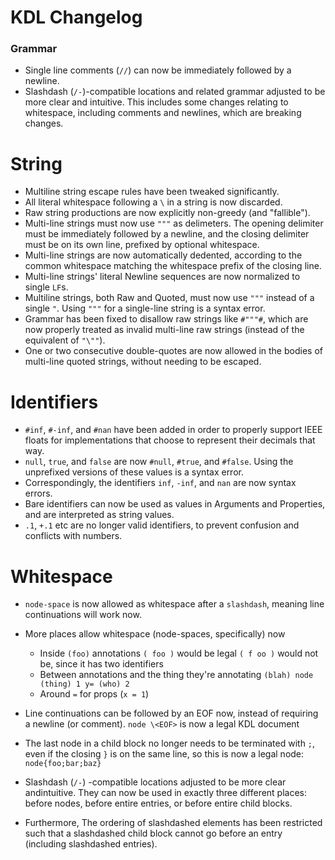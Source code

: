 # KDL Changelog

### Grammar

* Single line comments (`//`) can now be immediately followed by a newline.
* Slashdash (`/-`)-compatible locations and related grammar adjusted to be more  clear and intuitive. This includes some changes relating to whitespace,  including comments and newlines, which are breaking changes.

# String
* Multiline string escape rules have been tweaked significantly.
* All literal whitespace following a `\` in a string is now discarded.
* Raw string productions are now explicitly non-greedy (and "fallible").
* Multi-line strings must now use `"""` as delimeters. The opening delimiter must be immediately followed by a newline, and the closing delimiter must be on its own line, prefixed by optional whitespace.
* Multi-line strings are now automatically dedented, according to the common  whitespace matching the whitespace prefix of the closing line.
* Multi-line strings' literal Newline sequences are now normalized to single `LF`s.
* Multiline strings, both Raw and Quoted, must now use `"""` instead of a single `"`. Using `"""` for a single-line string is a syntax error.
* Grammar has been fixed to disallow raw strings like `#"""#`, which are now properly treated as invalid multi-line raw strings (instead of the equivalent of `"\""`).
* One or two consecutive double-quotes are now allowed in the bodies of multi-line quoted strings, without needing to be escaped.

# Identifiers
* `#inf`, `#-inf`, and `#nan` have been added in order to properly support IEEE floats for implementations that choose to represent their decimals that   way.
* `null`, `true`, and `false` are now `#null`, `#true`, and `#false`. Using the unprefixed versions of these values is a syntax error.
* Correspondingly, the identifiers `inf`, `-inf`, and `nan` are now syntax  errors.
* Bare identifiers can now be used as values in Arguments and Properties, and are interpreted as string values.
* `.1`, `+.1` etc are no longer valid identifiers, to prevent confusion and conflicts with numbers.

# Whitespace
* `node-space` is now allowed as whitespace after a `slashdash`, meaning line continuations will work now.
* More places allow whitespace (node-spaces, specifically) now
  * Inside `(foo)` annotations `( foo )` would be legal `( f oo )` would not be, since it has two identifiers
  * Between annotations and the thing they're annotating `(blah) node (thing) 1 y= (who) 2`
  * Around `=` for props (`x = 1`)

* Line continuations can be followed by an EOF now, instead of requiring a newline (or comment). `node \<EOF>` is now a legal KDL document
* The last node in a child block no longer needs to be terminated with `;`, even if the closing `}` is on the same line, so this is now a legal node: `node{foo;bar;baz}`
* Slashdash (`/-`) -compatible locations adjusted to be more clear andintuitive. They can now be used in exactly three different places: before nodes, before entire entries, or before entire child blocks.
* Furthermore, The ordering of slashdashed elements has been restricted such that a slashdashed child block cannot go before an entry (including slashdashed entries).
